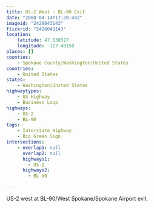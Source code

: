 ```yaml
---
title: US-2 West - BL-90 Exit
date: "2008-04-14T17:20:44Z"
imageid: "2426043143"
flickrid: "2426043143"
location:
    latitude: 47.638527
    longitude: -117.49158
places: []
counties:
    - Spokane County|Washington|United States
countries:
    - United States
states:
    - Washington|United States
highwaytypes:
    - US Highway
    - Business Loop
highways:
    - US-2
    - BL-90
tags:
    - Interstate Highway
    - Big Green Sign
intersections:
    - overlap1: null
      overlap2: null
      highways1:
        - US-2
      highways2:
        - BL-90

---
```

US-2 west at BL-90/West Spokane/Spokane Airport exit.